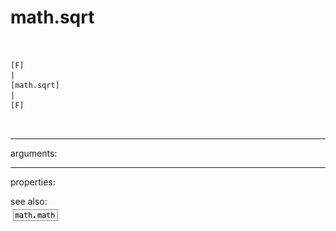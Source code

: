 # math.sqrt

```


[F]
|
[math.sqrt]
|
[F]

            
```
---
arguments:


---
properties:


see also:<br>
![math.math](img/object_math.math.png)

